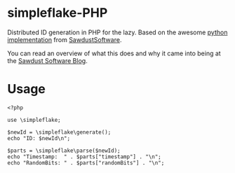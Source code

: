# simpleflake-PHP

Distributed ID generation in PHP for the lazy. Based on the awesome [python implementation][simpleflake-py] from [SawdustSoftware][].

You can read an overview of what this does and why it came into being at the [Sawdust Software Blog][desc].

# Usage

    <?php
    
    use \simpleflake;
    
    $newId = \simpleflake\generate();
    echo "ID: $newId\n";
    
    $parts = \simpleflake\parse($newId);
    echo "Timestamp:  " . $parts["timestamp"] . "\n";
    echo "RandomBits: " . $parts["randomBits"] . "\n";
    

[desc]: http://engineering.custommade.com/simpleflake-distributed-id-generation-for-the-lazy/
[simpleflake-py]: https://github.com/SawdustSoftware/simpleflake
[SawdustSoftware]: http://sawdustsoftware.com/
  

